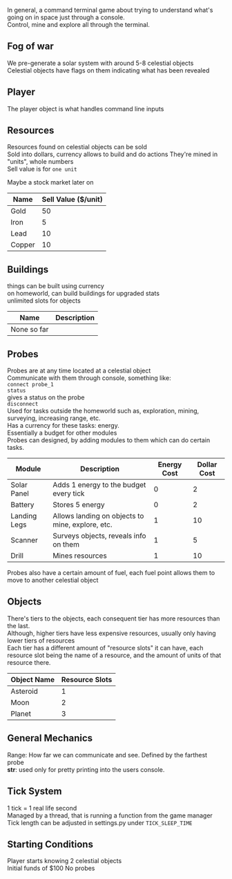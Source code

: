 In general, a command terminal game about trying to understand what's going on in space just through a console.  
Control, mine and explore all through the terminal.

## Fog of war
We pre-generate a solar system with around 5-8 celestial objects  
Celestial objects have flags on them indicating what has been revealed  

## Player
The player object is what handles command line inputs  

## Resources
Resources found on celestial objects can be sold  
Sold into dollars, currency allows to build and do actions 
They're mined in "units", whole numbers  
Sell value is for `one unit`  

Maybe a stock market later on  

| Name   | Sell Value ($/unit) |
|--------|---------------------|
| Gold   | 50                  |
| Iron   | 5                   |
| Lead   | 10                  |
| Copper | 10                  |



## Buildings  
things can be built using currency  
on homeworld, can build buildings for upgraded stats  
unlimited slots for objects  

| Name        | Description |
|-------------|-------------|
| None so far |             |


## Probes
Probes are at any time located at a celestial object   
Communicate with them through console, something like:  
`connect probe_1`  
`status`  
gives a status on the probe  
`disconnect`  
Used for tasks outside the homeworld such as, exploration, mining, surveying, increasing range, etc.  
Has a currency for these tasks: energy.  
Essentially a budget for other modules  
Probes can designed, by adding modules to them which can do certain tasks.  

| Module       | Description                                      | Energy Cost | Dollar Cost |
|--------------|--------------------------------------------------|-------------|-------------|
| Solar Panel  | Adds 1 energy to the budget every tick           | 0           | 2           |
| Battery      | Stores 5 energy                                  | 0           | 2           |
| Landing Legs | Allows landing on objects to mine, explore, etc. | 1           | 10          |
| Scanner      | Surveys objects, reveals info on them            | 1           | 5           |
| Drill        | Mines resources                                  | 1           | 10          |


Probes also have a certain amount of fuel, each fuel point allows them to move to another celestial object

## Objects
There's tiers to the objects, each consequent tier has more resources than the last.  
Although, higher tiers have less expensive resources, usually only having lower tiers of resources  
Each tier has a different amount of "resource slots" it can have, each resource slot being the name of a resource, and the amount of units of that resource there.  

| Object Name | Resource Slots |
|-------------|----------------|
| Asteroid    | 1              |
| Moon        | 2              |
| Planet      | 3              |

## General Mechanics
Range: How far we can communicate and see. Defined by the farthest probe  
__str__: used only for pretty printing into the users console.  

## Tick System
1 tick = 1 real life second  
Managed by a thread, that is running a function from the game manager  
Tick length can be adjusted in settings.py under `TICK_SLEEP_TIME`  

## Starting Conditions
Player starts knowing 2 celestial objects  
Initial funds of $100
No probes  